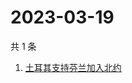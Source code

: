 # 2023-03-19

共 1 条

<!-- BEGIN -->
<!-- 最后更新时间 Sun Mar 19 2023 12:06:21 GMT+0800 (China Standard Time) -->

1. [土耳其支持芬兰加入北约](https://www.zhihu.com/search?q=土耳其支持芬兰加入北约)

<!-- END -->

